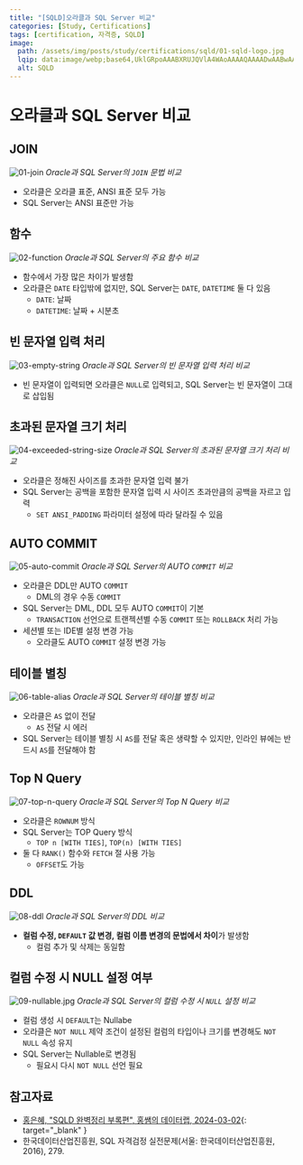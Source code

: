 ```yaml
---
title: "[SQLD]오라클과 SQL Server 비교"
categories: [Study, Certifications]
tags: [certification, 자격증, SQLD]
image:
  path: /assets/img/posts/study/certifications/sqld/01-sqld-logo.jpg
  lqip: data:image/webp;base64,UklGRpoAAABXRUJQVlA4WAoAAAAQAAAADwAABwAAQUxQSDIAAAARL0AmbZurmr57yyIiqE8oiG0bejIYEQTgqiDA9vqnsUSI6H+oAERp2HZ65qP/VIAWAFZQOCBCAAAA8AEAnQEqEAAIAAVAfCWkAALp8sF8rgRgAP7o9FDvMCkMde9PK7euH5M1m6VWoDXf2FkP3BqV0ZYbO6NA/VFIAAAA
  alt: SQLD
---
```


# 오라클과 SQL Server 비교

## JOIN

![01-join](/assets/img/posts/study/certifications/sqld/comparison-between-oracle-and-sql-server/01-join.jpg)
*Oracle과 SQL Server의 `JOIN` 문법 비교*

- 오라클은 오라클 표준, ANSI 표준 모두 가능
- SQL Server는 ANSI 표준만 가능

## 함수

![02-function](/assets/img/posts/study/certifications/sqld/comparison-between-oracle-and-sql-server/02-function.jpg)
*Oracle과 SQL Server의 주요 함수 비교*

- 함수에서 가장 많은 차이가 발생함
- 오라클은 `DATE` 타입밖에 없지만, SQL Server는 `DATE`, `DATETIME` 둘 다 있음
	+ `DATE`: 날짜
	+ `DATETIME`: 날짜 + 시분초

## 빈 문자열 입력 처리

![03-empty-string](/assets/img/posts/study/certifications/sqld/comparison-between-oracle-and-sql-server/03-empty-string.jpg)
*Oracle과 SQL Server의 빈 문자열 입력 처리 비교*

- 빈 문자열이 입력되면 오라클은 `NULL`로 입력되고, SQL Server는 빈 문자열이 그대로 삽입됨

## 초과된 문자열 크기 처리

![04-exceeded-string-size](/assets/img/posts/study/certifications/sqld/comparison-between-oracle-and-sql-server/04-exceeded-string-size.jpg)
*Oracle과 SQL Server의 초과된 문자열 크기 처리 비교*

- 오라클은 정해진 사이즈를 초과한 문자열 입력 불가
- SQL Server는 공백을 포함한 문자열 입력 시 사이즈 초과만큼의 공백을 자르고 입력
	+ `SET ANSI_PADDING` 파라미터 설정에 따라 달라질 수 있음

## AUTO COMMIT


![05-auto-commit](/assets/img/posts/study/certifications/sqld/comparison-between-oracle-and-sql-server/05-auto-commit.jpg)
*Oracle과 SQL Server의 AUTO `COMMIT` 비교*

- 오라클은 DDL만 AUTO `COMMIT`
	+ DML의 경우 수동 `COMMIT`
- SQL Server는 DML, DDL 모두 AUTO `COMMIT`이 기본
	+ `TRANSACTION` 선언으로 트랜젝션별 수동 `COMMIT` 또는 `ROLLBACK` 처리 가능
- 세션별 또는 IDE별 설정 변경 가능
	+ 오라클도 AUTO `COMMIT` 설정 변경 가능

## 테이블 별칭

![06-table-alias](/assets/img/posts/study/certifications/sqld/comparison-between-oracle-and-sql-server/06-table-alias.jpg)
*Oracle과 SQL Server의 테이블 별칭 비교*

- 오라클은 `AS` 없이 전달
	+ `AS` 전달 시 에러
- SQL Server는 테이블 별칭 시 `AS`를 전달 혹은 생략할 수 있지만, 인라인 뷰에는 반드시 `AS`를 전달해야 함

## Top N Query

![07-top-n-query](/assets/img/posts/study/certifications/sqld/comparison-between-oracle-and-sql-server/07-top-n-query.jpg)
*Oracle과 SQL Server의 Top N Query 비교*

- 오라클은 `ROWNUM` 방식
- SQL Server는 TOP Query 방식
	+ `TOP n [WITH TIES]`, `TOP(n) [WITH TIES]`
- 둘 다 `RANK()` 함수와 `FETCH` 절 사용 가능
	+ `OFFSET`도 가능

## DDL

![08-ddl](/assets/img/posts/study/certifications/sqld/comparison-between-oracle-and-sql-server/08-ddl.jpg)
*Oracle과 SQL Server의 DDL 비교*

- **컬럼 수정, `DEFAULT` 값 변경, 컬럼 이름 변경의 문법에서 차이**가 발생함
	+ 컬럼 추가 및 삭제는 동일함

## 컬럼 수정 시 NULL 설정 여부

![09-nullable.jpg](/assets/img/posts/study/certifications/sqld/comparison-between-oracle-and-sql-server/09-nullable.jpg)
*Oracle과 SQL Server의 컬럼 수정 시 `NULL` 설정 비교*

- 컬럼 생성 시 `DEFAULT`는 Nullabe
- 오라클은 `NOT NULL` 제약 조건이 설정된 컬럼의 타입이나 크기를 변경해도 `NOT NULL` 속성 유지
- SQL Server는 Nullable로 변경됨
	+ 필요시 다시 `NOT NULL` 선언 필요

## 참고자료

- [홍은혜, "SQLD 완벽정리 부록편", 홍쌤의 데이터랩, 2024-03-02](https://www.youtube.com/watch?v=ovGGaIGL2Ys&list=PLbflMVhwy2jPIAzArCK90mqFlTtndFigS&index=5){: target="_blank" }
- 한국데이터산업진흥원, SQL 자격검정 실전문제(서울: 한국데이터산업진흥원, 2016), 279.